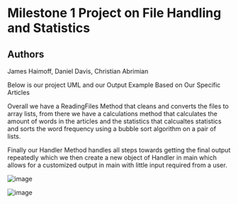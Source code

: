 # Milestone 1 Project on File Handling and Statistics

## Authors
James Haimoff, Daniel Davis, Christian Abrimian

Below is our project UML and our Output Example Based on Our Specific Articles

Overall we have a ReadingFiles Method that cleans and converts the files to array lists, from there we have a calculations method that calculates the amount of words in the articles and the statistics that calcualtes statistics and sorts the word frequency using a bubble sort algorithm on a pair of lists. 

Finally our Handler Method handles all steps towards getting the final output repeatedly which we then create a new object of Handler in main which allows for a customized output in main with little input required from a user. 


![image](https://github.com/user-attachments/assets/2f4c7819-3f1b-4d03-8eb3-709f937824cf)

![image](https://github.com/user-attachments/assets/e260ea5d-0425-492c-b03a-fef5ccc40070)

